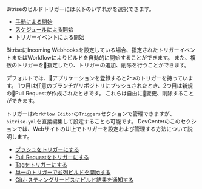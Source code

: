 Bitriseのビルドトリガーには以下のいずれかを選択できます。

- [手動による開始](/builds/triggering-builds/starting-builds-manually/)
- [スケジュールによる開始](/builds/scheduling-builds/)
- トリガーイベントによる開始

BitriseにIncoming Webhooksを設定している場合、指定されたトリガーイベントまたはWorkflowによりビルドを自動的に開始することができます。
また、複数のトリガーを指定したり、トリガーの追加、削除を行うことができます。

デフォルトでは、アプリケーションを登録すると2つのトリガーを持っています。
1つ目は任意のブランチがリポジトリにプッシュされたとき、2つ目は新規のPull Requestが作成されたときです。
これらは自由に変更、削除することができます。

トリガーは`Workflow Editor`の`Triggers`セクションで管理できますが、`bitrise.yml`を直接編集して設定することも可能です。
DevCenterのこのセクションでは、WebサイトのUI上でトリガーを設定および管理する方法について説明します。

- [プッシュをトリガーにする](/builds/triggering-builds/trigger-code-push)
- [Pull Requestをトリガーにする](/builds/triggering-builds/trigger-pull-request)
- [Tagをトリガーにする](/builds/triggering-builds/trigger-git-tags)
- [単一のトリガーで並列ビルドを開始する](/builds/triggering-builds/trigger-multiple-workflows)
- [Gitホスティングサービスにビルド結果を通知する](/builds/triggering-builds/status-reporting)
